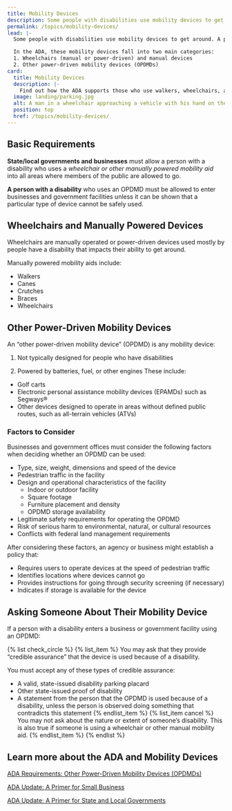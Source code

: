 ```yaml
---
title: Mobility Devices
description: Some people with disabilities use mobility devices to get around, such as walkers, wheelchairs, or other power-driven devices. A person with a disability has the right to choose the mobility device best suited to their needs. The ADA has different requirements depending on the type of mobility device being used.
permalink: /topics/mobility-devices/
lead: |-
  Some people with disabilities use mobility devices to get around. A person with a disability has the right to choose the mobility device best suited to their needs.

  In the ADA, these mobility devices fall into two main categories:
  1. Wheelchairs (manual or power-driven) and manual devices
  2. Other power-driven mobility devices (OPDMDs)
card:
  title: Mobility Devices
  description: |-
    Find out how the ADA supports those who use walkers, wheelchairs, and other power-driven devices to get around.
  image: landing/parking.jpg
  alt: A man in a wheelchair approaching a vehicle with his hand on the door handle
  position: top
  href: /topics/mobility-devices/
---
```


## Basic Requirements

**State/local governments and businesses** must allow a person with a disability who uses a _wheelchair or other manually powered mobility aid_ into all areas where members of the public are allowed to go.

**A person with a disability** who uses an OPDMD must be allowed to enter businesses and government facilities unless it can be shown that a particular type of device cannot be safely used.

## Wheelchairs and Manually Powered Devices

Wheelchairs are manually operated or power-driven devices used mostly by people have a disability that impacts their ability to get around.

Manually powered mobility aids include:

- Walkers
- Canes
- Crutches
- Braces
- Wheelchairs

## Other Power-Driven Mobility Devices

An “other power-driven mobility device” (OPDMD) is any mobility device:

1. Not typically designed for people who have disabilities

2. Powered by batteries, fuel, or other engines
   These include:

- Golf carts
- Electronic personal assistance mobility devices (EPAMDs) such as Segways®
- Other devices designed to operate in areas without defined public routes, such as all-terrain vehicles (ATVs)

### Factors to Consider

Businesses and government offices must consider the following factors when deciding whether an OPDMD can be used:

- Type, size, weight, dimensions and speed of the device
- Pedestrian traffic in the facility
- Design and operational characteristics of the facility
  - Indoor or outdoor facility
  - Square footage
  - Furniture placement and density
  - OPDMD storage availability
- Legitimate safety requirements for operating the OPDMD
- Risk of serious harm to environmental, natural, or cultural resources
- Conflicts with federal land management requirements

After considering these factors, an agency or business might establish a policy that:

- Requires users to operate devices at the speed of pedestrian traffic
- Identifies locations where devices cannot go
- Provides instructions for going through security screening (if necessary)
- Indicates if storage is available for the device

## Asking Someone About Their Mobility Device

If a person with a disability enters a business or government facility using an OPDMD:

{% list check_circle %}
{% list_item %}
You may ask that they provide “credible assurance” that the device is used because of a disability.

You must accept any of these types of credible assurance:

- A valid, state-issued disability parking placard
- Other state-issued proof of disability
- A statement from the person that the OPDMD is used because of a disability, unless the person is observed doing something that contradicts this statement
  {% endlist_item %}
  {% list_item cancel %}
  You may not ask about the nature or extent of someone’s disability. This is also true if someone is using a wheelchair or other manual mobility aid.
  {% endlist_item %}
  {% endlist %}

## Learn more about the ADA and Mobility Devices

[ADA Requirements: Other Power-Driven Mobility Devices (OPDMDs)](https://www.ada.gov/opdmd.htm)

[ADA Update: A Primer for Small Business](https://www.ada.gov/regs2010/smallbusiness/smallbusprimer2010.htm)

[ADA Update: A Primer for State and Local Governments](https://www.ada.gov/regs2010/titleII_2010/title_ii_primer.html)
